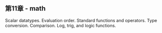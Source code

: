 ## 第11章 - math

Scalar datatypes. Evaluation order. Standard functions and operators. Type conversion. Comparison. Log, trig, and logic functions.